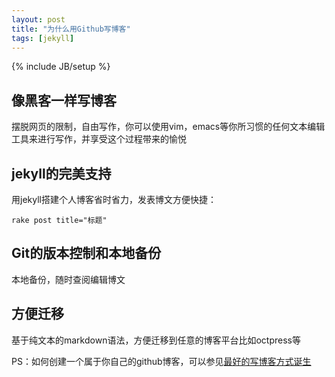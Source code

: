 ```yaml
---
layout: post
title: "为什么用Github写博客"
tags: [jekyll]
---
```

{% include JB/setup %}

像黑客一样写博客
----
  摆脱网页的限制，自由写作，你可以使用vim，emacs等你所习惯的任何文本编辑工具来进行写作，并享受这个过程带来的愉悦

jekyll的完美支持
----
  用jekyll搭建个人博客省时省力，发表博文方便快捷：

    rake post title="标题"

Git的版本控制和本地备份
----
  本地备份，随时查阅编辑博文

方便迁移
----
  基于纯文本的markdown语法，方便迁移到任意的博客平台比如octpress等




PS：如何创建一个属于你自己的github博客，可以参见[最好的写博客方式诞生](http://sampeng.org/2012/04/08/best-blog-tools/)

